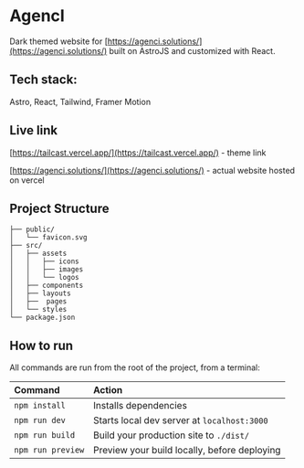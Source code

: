 # AgencI 

Dark themed website for [https://agenci.solutions/](https://agenci.solutions/) built on AstroJS and customized with React.

## Tech stack:

Astro, React, Tailwind, Framer Motion

## Live link
[https://tailcast.vercel.app/](https://tailcast.vercel.app/) - theme link

[https://agenci.solutions/](https://agenci.solutions/) - actual website hosted on vercel

##  Project Structure

```
├── public/
│   └── favicon.svg
├── src/
│   ├── assets
│   │   ├── icons
│   │   ├── images
│   │   └── logos
│   ├── components
│   ├── layouts
│   ├──  pages
│   └── styles
└── package.json
```

##  How to run

All commands are run from the root of the project, from a terminal:

| Command                | Action                                             |
| :--------------------- | :------------------------------------------------- |
| `npm install`          | Installs dependencies                              |
| `npm run dev`          | Starts local dev server at `localhost:3000`        |
| `npm run build`        | Build your production site to `./dist/`            |
| `npm run preview`      | Preview your build locally, before deploying       |

